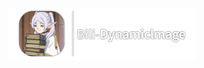 <p align="center">
  <img src="https://github.com/JustKanade/Bili-DynamicImage/blob/main/icons/logo.png" alt="" width="300px">
</p>
